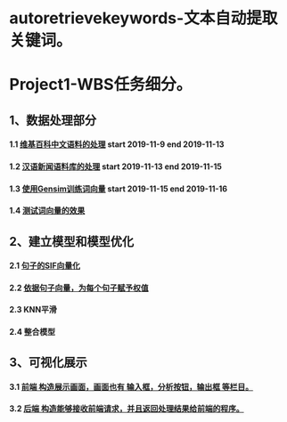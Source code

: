 # autoretrievekeywords-文本自动提取关键词。

# Project1-WBS任务细分。

## 1、数据处理部分

  #### 1.1 [维基百科中文语料的处理](https://github.com/Oscarjia/autoretrievekeywords/blob/master/1.1wikiwordsprocess.md) start 2019-11-9 end 2019-11-13
 
  #### 1.2 [汉语新闻语料库的处理](https://github.com/Oscarjia/autoretrievekeywords/blob/master/1.2chinesenewscorpus.md) start 2019-11-13 end 2019-11-15
 
  #### 1.3 [使用Gensim训练词向量](https://github.com/Oscarjia/autoretrievekeywords/blob/master/1.3gensimtrain.md) start 2019-11-15 end 2019-11-16
 
  #### 1.4 [测试词向量的效果](https://github.com/Oscarjia/autoretrievekeywords/blob/master/1.4testwordvect.md)
 
## 2、建立模型和模型优化

 #### 2.1 [句子的SIF向量化](https://github.com/Oscarjia/autoretrievekeywords/blob/master/2.1SIF.md)
 
 #### 2.2 [依据句子向量，为每个句子赋予权值](https://github.com/Oscarjia/autoretrievekeywords/blob/master/2.2weight.md)
 
 #### 2.3  KNN平滑
 
 #### 2.4  整合模型
 
## 3、可视化展示

 #### 3.1 [前端 构造展示画面，画面也有 输入框，分析按钮，输出框 等栏目。](https://github.com/Oscarjia/autoretrievekeywords/blob/master/3.1displayhtml.md) 
 
 #### 3.2 [后端 构造能够接收前端请求，并且返回处理结果给前端的程序。](https://github.com/Oscarjia/autoretrievekeywords/blob/master/3.2backprocessrequest.md)
 
